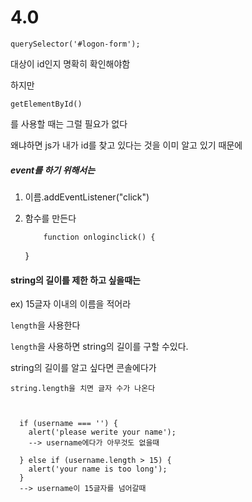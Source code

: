 # 4.0

    querySelector('#logon-form');

대상이 id인지 명확히 확인해야함

하지만

    getElementById()

를 사용할 때는 그럴 필요가 없다

왜냐하면 js가 내가 id를 찾고 있다는 것을 이미 알고 있기 때문에

##### event를 하기 위해서는

1.  이름.addEventListener("click")

2.  함수를 만든다

            function onloginclick() {

    }

#### string의 길이를 제한 하고 싶을때는

ex) 15글자 이내의 이름을 적어라

`length`을 사용한다

`length`을 사용하면 string의 길이를 구할 수있다.

string의 길이를 알고 싶다면 콘솔에다가

    string.length을 치면 글자 수가 나온다



      if (username === '') {
        alert('please werite your name');
        --> username에다가 아무것도 없을때

      } else if (username.length > 15) {
        alert('your name is too long');
      }
      --> username이 15글자를 넘어갈때
